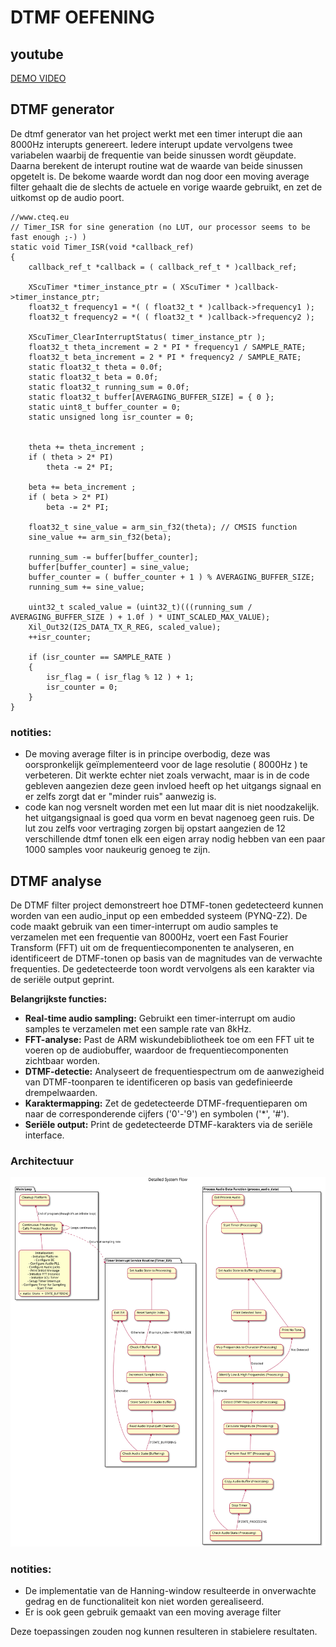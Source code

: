 # DTMF OEFENING

## youtube
[DEMO VIDEO](https://www.youtube.com/watch?v=HveD6kOWPNE)

## DTMF generator
De dtmf generator van het project werkt met een timer interupt die aan 8000Hz interupts genereert.
Iedere interupt update vervolgens twee variabelen waarbij de frequentie van beide sinussen wordt gëupdate.
Daarna berekent de interupt routine wat de waarde van beide sinussen opgetelt is.
De bekome waarde wordt dan nog door een moving average filter gehaalt die de slechts de actuele en vorige waarde gebruikt, en zet de uitkomst op de audio poort.

```
//www.cteq.eu
// Timer_ISR for sine generation (no LUT, our processor seems to be fast enough ;-) )
static void Timer_ISR(void *callback_ref)
{
	callback_ref_t *callback = ( callback_ref_t * )callback_ref;

	XScuTimer *timer_instance_ptr = ( XScuTimer * )callback->timer_instance_ptr;
	float32_t frequency1 = *( ( float32_t * )callback->frequency1 );
	float32_t frequency2 = *( ( float32_t * )callback->frequency2 );

	XScuTimer_ClearInterruptStatus( timer_instance_ptr );
	float32_t theta_increment = 2 * PI * frequency1 / SAMPLE_RATE;
	float32_t beta_increment = 2 * PI * frequency2 / SAMPLE_RATE;
	static float32_t theta = 0.0f;
	static float32_t beta = 0.0f;
	static float32_t running_sum = 0.0f;
	static float32_t buffer[AVERAGING_BUFFER_SIZE] = { 0 };
	static uint8_t buffer_counter = 0;
	static unsigned long isr_counter = 0;


	theta += theta_increment ;
	if ( theta > 2* PI)
		theta -= 2* PI;

	beta += beta_increment ;
	if ( beta > 2* PI)
		beta -= 2* PI;

	float32_t sine_value = arm_sin_f32(theta); // CMSIS function
	sine_value += arm_sin_f32(beta);

	running_sum -= buffer[buffer_counter];
	buffer[buffer_counter] = sine_value;
	buffer_counter = ( buffer_counter + 1 ) % AVERAGING_BUFFER_SIZE;
	running_sum += sine_value;

	uint32_t scaled_value = (uint32_t)(((running_sum / AVERAGING_BUFFER_SIZE ) + 1.0f ) * UINT_SCALED_MAX_VALUE);
	Xil_Out32(I2S_DATA_TX_R_REG, scaled_value);
	++isr_counter;

	if (isr_counter == SAMPLE_RATE )
	{
		isr_flag = ( isr_flag % 12 ) + 1;
		isr_counter = 0;
	}
}
```
### notities:
- De moving average filter is in principe overbodig, deze was oorspronkelijk geïmplementeerd voor de lage resolutie ( 8000Hz ) te verbeteren. 
Dit werkte echter niet zoals verwacht, maar is in de code gebleven aangezien deze geen invloed heeft op het uitgangs signaal en er zelfs zorgt dat er "minder ruis" aanwezig is.
- code kan nog versnelt worden met een lut maar dit is niet noodzakelijk. het uitgangsignaal is goed qua vorm en bevat nagenoeg geen ruis.
De lut zou zelfs voor vertraging zorgen bij opstart aangezien de 12 verschillende dtmf tonen elk een eigen array nodig hebben van een paar 1000 samples voor naukeurig genoeg te zijn.

## DTMF analyse
De DTMF filter project demonstreert hoe DTMF-tonen gedetecteerd kunnen worden van een audio_input op een embedded systeem (PYNQ-Z2). 
De code maakt gebruik van een timer-interrupt om audio samples te verzamelen met een frequentie van 8000Hz, voert een Fast Fourier Transform (FFT) uit om de frequentiecomponenten te analyseren, en identificeert de DTMF-tonen op basis van de magnitudes van de verwachte frequenties. De gedetecteerde toon wordt vervolgens als een karakter via de seriële output geprint.

**Belangrijkste functies:**

* **Real-time audio sampling:** Gebruikt een timer-interrupt om audio samples te verzamelen met een sample rate van 8kHz.
* **FFT-analyse:** Past de ARM wiskundebibliotheek toe om een FFT uit te voeren op de audiobuffer, waardoor de frequentiecomponenten zichtbaar worden.
* **DTMF-detectie:** Analyseert de frequentiespectrum om de aanwezigheid van DTMF-toonparen te identificeren op basis van gedefinieerde drempelwaarden.
* **Karaktermapping:** Zet de gedetecteerde DTMF-frequentieparen om naar de corresponderende cijfers ('0'-'9') en symbolen ('\*', '#').
* **Seriële output:** Print de gedetecteerde DTMF-karakters via de seriële interface.

### Architectuur
<!--
```
@startuml FlowChart
allowmixing

title Detailed System Flow

package "Main Loop" {
  state "Initialization:\n- Initialize Platform\n- Configure IIC\n- Configure Audio PLL\n- Configure Audio Jacks\n- Print Initial Message\n- Initialize FFT Instance\n- Initialize SCU Timer\n- Setup Timer Interrupt\n- Configure Timer for Sampling\n- Start Timer" as initialization
  initialization : ""+ Audio State = STATE_BUFFERING""
  state "Continuous Processing:\n- Calls Process Audio Data" as main_loop
  state "Cleanup Platform" as cleanup

  main_loop <-- initialization 
  main_loop <-- main_loop : Loops continuously
  cleanup <-- main_loop : End of program (though it's an infinite loop)
}

package "Timer Interrupt Service Routine (Timer_ISR)" {
  state "Check Audio State (Buffering)" as check_buffering
  state "Read Audio Input (Left Channel)" as read_audio
  state "Store Sample in Audio Buffer" as store_sample
  state "Increment Sample Index" as inc_index
  state "Check if Buffer Full" as check_buffer_full
  state "Reset Sample Index" as reset_index
  state "Set Audio State to Processing" as set_processing
  state "Exit ISR" as exit_isr

  read_audio <-- check_buffering : If STATE_BUFFERING
  exit_isr <-- check_buffering : Otherwise
  store_sample <-- read_audio
  inc_index <-- store_sample
  check_buffer_full <-- inc_index 
  reset_index <-- check_buffer_full : If sample_index >= BUFFER_SIZE
  set_processing <-- reset_index
  exit_isr <-- check_buffer_full : Otherwise
}

package "Process Audio Data Function (process_audio_data)" {
  state "Check Audio State (Processing)" as check_processing_audio
  state "Stop Timer" as stop_timer
  state "Copy Audio Buffer (Processing)" as copy_processing_buffer
  state "Perform Real FFT (Processing)" as rfft_processing
  state "Calculate Magnitude (Processing)" as magnitude_processing
  state "Detect DTMF Frequencies (Processing)" as detect_freq_processing
  state "Identify Low & High Frequencies (Processing)" as identify_processing
  state "Map Frequencies to Character (Processing)" as map_char_processing
  state "Print Detected Tone" as print_detected
  state "Print No Tone" as print_no_tone
  state "Set Audio State to Buffering (Processing)" as set_buffering_processing
  state "Start Timer (Processing)" as start_timer_processing
  state "Exit Process Audio" as exit_process_audio

  stop_timer <-- check_processing_audio : If STATE_PROCESSING
  exit_process_audio <-- check_processing_audio : Otherwise
  copy_processing_buffer <-- stop_timer
  rfft_processing <-- copy_processing_buffer
  magnitude_processing <-- rfft_processing
  detect_freq_processing <-- magnitude_processing
  identify_processing <-- detect_freq_processing
  map_char_processing <-- identify_processing : Detected
  print_detected <-- map_char_processing
  set_buffering_processing <-- print_detected
  print_no_tone <-- identify_processing : Not Detected
  set_buffering_processing <-- print_no_tone
  start_timer_processing <-- set_buffering_processing
  exit_process_audio <-- start_timer_processing
}

main_loop -[dashed]-> "Timer Interrupt Service Routine (Timer_ISR)" : Occurs at sampling rate
@enduml
```
-->

![](FlowChart.svg)

### notities:
- De implementatie van de Hanning-window resulteerde in onverwachte gedrag en de functionaliteit kon niet worden gerealiseerd. 
- Er is ook geen gebruik gemaakt van een moving average filter

Deze toepassingen zouden nog kunnen resulteren in stabielere resultaten. 
